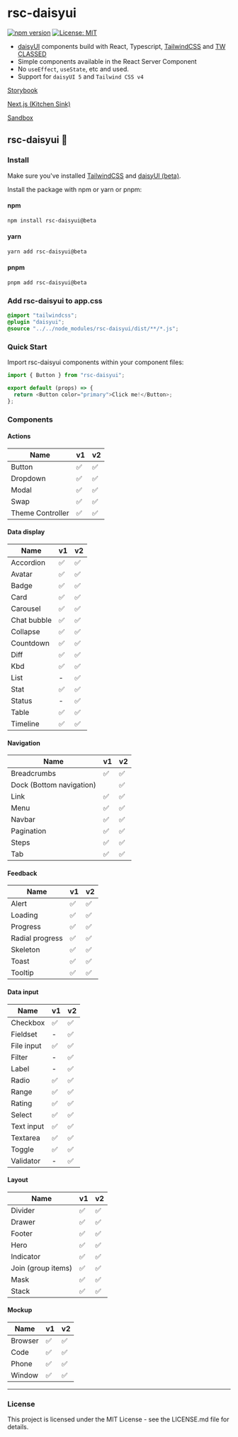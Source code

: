# rsc-daisyui

[![npm version](https://badge.fury.io/js/rsc-daisyui.svg)](https://badge.fury.io/js/rsc-daisyui)
[![License: MIT](https://img.shields.io/badge/License-MIT-yellow.svg)](https://opensource.org/licenses/MIT)

- [daisyUI](https://daisyui.com/) components build with React, Typescript, [TailwindCSS](https://tailwindcss.com/) and [TW CLASSED](https://tw-classed.vercel.app/)
- Simple components available in the React Server Component
- No `useEffect`, `useState`, etc and used.
- Support for `daisyUI 5` and `Tailwind CSS v4`

[Storybook](https://yoshi6jp.github.io/rsc-daisyui/)

[Next.js (Kitchen Sink) ](https://rsc-daisyui-web.vercel.app/)

[Sandbox](https://codesandbox.io/p/github/yoshi6jp/rsc-daisyui-sample/draft/condescending-water?embed=1)

## rsc-daisyui 🌼

### Install

Make sure you've installed [TailwindCSS](https://tailwindcss.com/docs/installation) and [daisyUI (beta)](https://v5.daisyui.com/docs/install/).

Install the package with npm or yarn or pnpm:

#### npm

```bash
npm install rsc-daisyui@beta
```

#### yarn

```bash
yarn add rsc-daisyui@beta
```

#### pnpm

```bash
pnpm add rsc-daisyui@beta
```

### Add rsc-daisyui to app.css

```app.css
@import "tailwindcss";
@plugin "daisyui";
@source "../../node_modules/rsc-daisyui/dist/**/*.js";
```

### Quick Start

Import rsc-daisyui components within your component files:

```js
import { Button } from "rsc-daisyui";

export default (props) => {
  return <Button color="primary">Click me!</Button>;
};
```

### Components

#### Actions

| Name             | v1  | v2  |
| ---------------- | --- | --- |
| Button           | ✅  | ✅  |
| Dropdown         | ✅  | ✅  |
| Modal            | ✅  | ✅  |
| Swap             | ✅  | ✅  |
| Theme Controller | ✅  | ✅  |

#### Data display

| Name        | v1  | v2  |
| ----------- | --- | --- |
| Accordion   | ✅  | ✅  |
| Avatar      | ✅  | ✅  |
| Badge       | ✅  | ✅  |
| Card        | ✅  | ✅  |
| Carousel    | ✅  | ✅  |
| Chat bubble | ✅  | ✅  |
| Collapse    | ✅  | ✅  |
| Countdown   | ✅  | ✅  |
| Diff        | ✅  | ✅  |
| Kbd         | ✅  | ✅  |
| List        | -   | ✅  |
| Stat        | ✅  | ✅  |
| Status      | -   | ✅  |
| Table       | ✅  | ✅  |
| Timeline    | ✅  | ✅  |

#### Navigation

| Name                     | v1  | v2  |
| ------------------------ | --- | --- |
| Breadcrumbs              | ✅  | ✅  |
| Dock (Bottom navigation) |     | ✅  |
| Link                     | ✅  | ✅  |
| Menu                     | ✅  | ✅  |
| Navbar                   | ✅  | ✅  |
| Pagination               | ✅  | ✅  |
| Steps                    | ✅  | ✅  |
| Tab                      | ✅  | ✅  |

#### Feedback

| Name            | v1  | v2  |
| --------------- | --- | --- |
| Alert           | ✅  | ✅  |
| Loading         | ✅  | ✅  |
| Progress        | ✅  | ✅  |
| Radial progress | ✅  | ✅  |
| Skeleton        | ✅  | ✅  |
| Toast           | ✅  | ✅  |
| Tooltip         | ✅  | ✅  |

#### Data input

| Name       | v1  | v2  |
| ---------- | --- | --- |
| Checkbox   | ✅  | ✅  |
| Fieldset   | -   | ✅  |
| File input | ✅  | ✅  |
| Filter     | -   | ✅  |
| Label      | -   | ✅  |
| Radio      | ✅  | ✅  |
| Range      | ✅  | ✅  |
| Rating     | ✅  | ✅  |
| Select     | ✅  | ✅  |
| Text input | ✅  | ✅  |
| Textarea   | ✅  | ✅  |
| Toggle     | ✅  | ✅  |
| Validator  | -   | ✅  |

#### Layout

| Name               | v1  | v2  |
| ------------------ | --- | --- |
| Divider            | ✅  | ✅  |
| Drawer             | ✅  | ✅  |
| Footer             | ✅  | ✅  |
| Hero               | ✅  | ✅  |
| Indicator          | ✅  | ✅  |
| Join (group items) | ✅  | ✅  |
| Mask               | ✅  | ✅  |
| Stack              | ✅  | ✅  |

#### Mockup

| Name    | v1  | v2  |
| ------- | --- | --- |
| Browser | ✅  | ✅  |
| Code    | ✅  | ✅  |
| Phone   | ✅  | ✅  |
| Window  | ✅  | ✅  |

---

### License

This project is licensed under the MIT License - see the LICENSE.md file for details.
